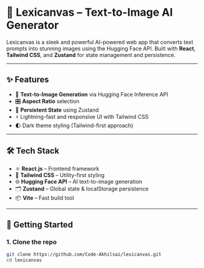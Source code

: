 # 🎨 Lexicanvas – Text-to-Image AI Generator

Lexicanvas is a sleek and powerful AI-powered web app that converts text prompts into stunning images using the Hugging Face API. Built with **React**, **Tailwind CSS**, and **Zustand** for state management and persistence.

---

## ✨ Features

- 🧠 **Text-to-Image Generation** via Hugging Face Inference API
- 🎛️ **Aspect Ratio** selection
- 💾 **Persistent State** using Zustand
- ⚡ Lightning-fast and responsive UI with Tailwind CSS
- 🌓 Dark theme styling (Tailwind-first approach)

---

## 🛠️ Tech Stack

- ⚛️ **React.js** – Frontend framework
- 🎨 **Tailwind CSS** – Utility-first styling
- 🌐 **Hugging Face API** – AI text-to-image generation
- 🗂️ **Zustand** – Global state & localStorage persistence
- 📦 **Vite** – Fast build tool

---

## 🚀 Getting Started

### 1. Clone the repo
```bash
git clone https://github.com/Code-Akhilsai/lexicanvas.git
cd lexicanvas
